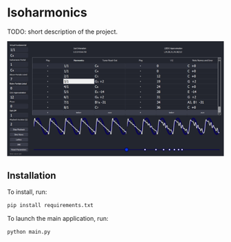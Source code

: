 # Isoharmonics
TODO: short description of the project.

<img src="screenshot.png" alt="syntax" style="width:763px;"/>

## Installation

To install, run:
```bash
pip install requirements.txt
```

To launch the main application, run:
```bash
python main.py
```
